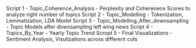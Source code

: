 
Script 1 - Topic_Coherence_Analysis - Perplexity and Coherenece Scores to analyze right number of topics
Script 2 - Topic_Modelling - Tokenization, Lemmatization, LDA Model
Script 3 - Topic_Modelling_After_downsampling - Topic Models after downsampling left wing news
Script 4 - Topics_By_Year - Yearly Topic Trend
Scropt 5 - Final Visualizations - Sentiment Analysis, Visulizations across different cuts
